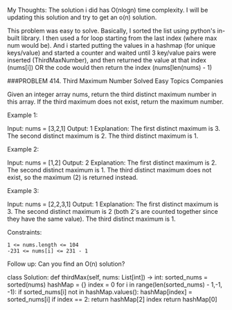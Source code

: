 My Thoughts:
The solution i did has O(nlogn) time complexity. I will be updating this solution and try to get an o(n) solution.

This problem was easy to solve. Basically, I sorted the list using python's in-built library. I then used a for loop starting from the last index (where max num would be). And i started putting the values in a hashmap (for unique keys/value) and started a counter and waited until 3 key/value pairs were inserted (ThirdMaxNumber), and then returned the value at that index (nums[i]) OR the code would then return the index (nums[len(nums) - 1)


###PROBLEM
414. Third Maximum Number
Solved
Easy
Topics
Companies

Given an integer array nums, return the third distinct maximum number in this array. If the third maximum does not exist, return the maximum number.

 

Example 1:

Input: nums = [3,2,1]
Output: 1
Explanation:
The first distinct maximum is 3.
The second distinct maximum is 2.
The third distinct maximum is 1.

Example 2:

Input: nums = [1,2]
Output: 2
Explanation:
The first distinct maximum is 2.
The second distinct maximum is 1.
The third distinct maximum does not exist, so the maximum (2) is returned instead.

Example 3:

Input: nums = [2,2,3,1]
Output: 1
Explanation:
The first distinct maximum is 3.
The second distinct maximum is 2 (both 2's are counted together since they have the same value).
The third distinct maximum is 1.

 

Constraints:

    1 <= nums.length <= 104
    -231 <= nums[i] <= 231 - 1

 
Follow up: Can you find an O(n) solution?


class Solution:
    def thirdMax(self, nums: List[int]) -> int:
        sorted_nums = sorted(nums)
        hashMap = {}
        index = 0
        for i in range(len(sorted_nums) - 1,-1, -1):
            if sorted_nums[i] not in hashMap.values():
                hashMap[index] = sorted_nums[i]
                if index == 2:
                    return hashMap[2]
                index
        return hashMap[0]

            
            

        
        
